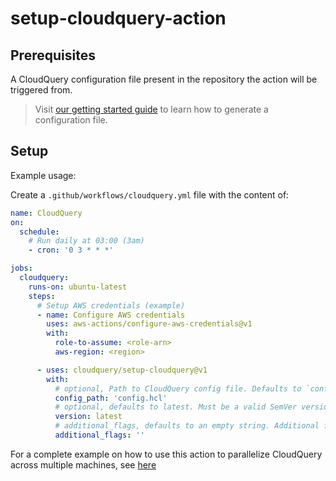# setup-cloudquery-action

## Prerequisites

A CloudQuery configuration file present in the repository the action will be triggered from.

> Visit [our getting started guide](https://docs.cloudquery.io/docs/getting-started/getting-started-with-aws/) to learn how to generate a configuration file.

## Setup

Example usage:

Create a `.github/workflows/cloudquery.yml` file with the content of:

```yaml
name: CloudQuery
on:
  schedule:
    # Run daily at 03:00 (3am)
    - cron: '0 3 * * *'

jobs:
  cloudquery:
    runs-on: ubuntu-latest
    steps:
      # Setup AWS credentials (example)
      - name: Configure AWS credentials
        uses: aws-actions/configure-aws-credentials@v1
        with:
          role-to-assume: <role-arn>
          aws-region: <region>

      - uses: cloudquery/setup-cloudquery@v1
        with:
          # optional, Path to CloudQuery config file. Defaults to `config.hcl`
          config_path: 'config.hcl'
          # optional, defaults to latest. Must be a valid SemVer version (e.g. v0.22.9) or latest
          version: latest
          # additional_flags, defaults to an empty string. Additional flags to pass to CloudQuery CLI
          additional_flags: ''
```

For a complete example on how to use this action to parallelize CloudQuery across multiple machines, see [here](./.github/workflows/example.yml#L22)

